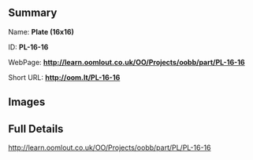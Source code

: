 

## Summary
 
Name: __Plate (16x16)__

ID: __PL-16-16__

WebPage: __http://learn.oomlout.co.uk/OO/Projects/oobb/part/PL-16-16__

Short URL: __http://oom.lt/PL-16-16__


## Images




## Full Details

 http://learn.oomlout.co.uk/OO/Projects/oobb/part/PL/PL-16-16


